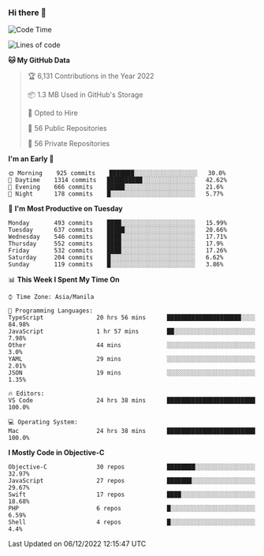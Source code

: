 ### Hi there 👋

<!--START_SECTION:waka-->
![Code Time](http://img.shields.io/badge/Code%20Time-3%2C457%20hrs%2021%20mins-blue)

![Lines of code](https://img.shields.io/badge/From%20Hello%20World%20I%27ve%20Written-2%20Million%20lines%20of%20code-blue)

**🐱 My GitHub Data** 

> 🏆 6,131 Contributions in the Year 2022
 > 
> 📦 1.3 MB Used in GitHub's Storage 
 > 
> 💼 Opted to Hire
 > 
> 📜 56 Public Repositories 
 > 
> 🔑 56 Private Repositories  
 > 
**I'm an Early 🐤** 

```text
🌞 Morning    925 commits    ███████░░░░░░░░░░░░░░░░░░   30.0% 
🌆 Daytime    1314 commits   ██████████░░░░░░░░░░░░░░░   42.62% 
🌃 Evening    666 commits    █████░░░░░░░░░░░░░░░░░░░░   21.6% 
🌙 Night      178 commits    █░░░░░░░░░░░░░░░░░░░░░░░░   5.77%

```
📅 **I'm Most Productive on Tuesday** 

```text
Monday       493 commits    ████░░░░░░░░░░░░░░░░░░░░░   15.99% 
Tuesday      637 commits    █████░░░░░░░░░░░░░░░░░░░░   20.66% 
Wednesday    546 commits    ████░░░░░░░░░░░░░░░░░░░░░   17.71% 
Thursday     552 commits    ████░░░░░░░░░░░░░░░░░░░░░   17.9% 
Friday       532 commits    ████░░░░░░░░░░░░░░░░░░░░░   17.26% 
Saturday     204 commits    █░░░░░░░░░░░░░░░░░░░░░░░░   6.62% 
Sunday       119 commits    █░░░░░░░░░░░░░░░░░░░░░░░░   3.86%

```


📊 **This Week I Spent My Time On** 

```text
⌚︎ Time Zone: Asia/Manila

💬 Programming Languages: 
TypeScript               20 hrs 56 mins      █████████████████████░░░░   84.98% 
JavaScript               1 hr 57 mins        ██░░░░░░░░░░░░░░░░░░░░░░░   7.98% 
Other                    44 mins             ░░░░░░░░░░░░░░░░░░░░░░░░░   3.0% 
YAML                     29 mins             ░░░░░░░░░░░░░░░░░░░░░░░░░   2.01% 
JSON                     19 mins             ░░░░░░░░░░░░░░░░░░░░░░░░░   1.35%

🔥 Editors: 
VS Code                  24 hrs 38 mins      █████████████████████████   100.0%

💻 Operating System: 
Mac                      24 hrs 38 mins      █████████████████████████   100.0%

```

**I Mostly Code in Objective-C** 

```text
Objective-C              30 repos            ████████░░░░░░░░░░░░░░░░░   32.97% 
JavaScript               27 repos            ███████░░░░░░░░░░░░░░░░░░   29.67% 
Swift                    17 repos            ████░░░░░░░░░░░░░░░░░░░░░   18.68% 
PHP                      6 repos             █░░░░░░░░░░░░░░░░░░░░░░░░   6.59% 
Shell                    4 repos             █░░░░░░░░░░░░░░░░░░░░░░░░   4.4%

```



 Last Updated on 06/12/2022 12:15:47 UTC
<!--END_SECTION:waka-->


<!--
**rad182/rad182** is a ✨ _special_ ✨ repository because its `README.md` (this file) appears on your GitHub profile.

Here are some ideas to get you started:

- 🔭 I’m currently working on ...
- 🌱 I’m currently learning ...
- 👯 I’m looking to collaborate on ...
- 🤔 I’m looking for help with ...
- 💬 Ask me about ...
- 📫 How to reach me: ...
- 😄 Pronouns: ...
- ⚡ Fun fact: ...
-->
